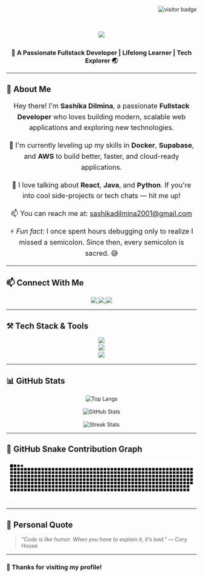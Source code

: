 <!-- Visitor Badge -->
<p align="right">
  <img src="https://visitor-badge.laobi.icu/badge?page_id=Sashika-Dilmina.Sashika-Dilmina" alt="visitor badge"/>
</p>

<!-- Typing Heading -->
<h1 align="center">
    <img src="https://readme-typing-svg.demolab.com?font=Fira+Code&size=30&pause=1000&width=435&lines=Hi+There!+%F0%9F%91%8B;I'm+Sashika+Dilmina!" />
</h1>

<h3 align="center">🚀 A Passionate Fullstack Developer | Lifelong Learner | Tech Explorer 🌏</h3>

---

## 🧠 About Me

<div align="center" style="font-size: 18px; line-height: 1.6;">
  <p>Hey there! I'm <strong>Sashika Dilmina</strong>, a passionate <strong>Fullstack Developer</strong> who loves building modern, scalable web applications and exploring new technologies.</p>

  <p>🚀 I'm currently leveling up my skills in <strong>Docker</strong>, <strong>Supabase</strong>, and <strong>AWS</strong> to build better, faster, and cloud-ready applications.</p>

  <p>💬 I love talking about <strong>React</strong>, <strong>Java</strong>, and <strong>Python</strong>. If you're into cool side-projects or tech chats — hit me up!</p>

  <p>📫 You can reach me at: <a href="mailto:sashikadilmina01exed@gmail.com">sashikadilmina2001@gmail.com</a></p>

  <p>⚡ <em>Fun fact:</em> I once spent hours debugging only to realize I missed a semicolon. Since then, every semicolon is sacred. 😅</p>
</div>


---

## 📫 Connect With Me

<div align="center">
  <a href="mailto:sashikadilmina2001@gmail.com">
    <img src="https://img.shields.io/badge/Gmail-D14836?style=for-the-badge&logo=gmail&logoColor=white" />
  </a>
  <a href="https://www.linkedin.com/in/sashika-dilmina-87550134a" target="_blank">
    <img src="https://img.shields.io/badge/LinkedIn-0077B5?style=for-the-badge&logo=linkedin&logoColor=white" />
  </a>
  <a href="https://github.com/Sashika-Dilmina" target="_blank">
    <img src="https://img.shields.io/badge/GitHub-171515?style=for-the-badge&logo=github&logoColor=white" />
  </a>
</div>

---

## ⚒️ Tech Stack & Tools

<div align="center">
  <img src="https://skillicons.dev/icons?i=react,nextjs,nodejs,express,python,java,c,javascript,typescript" />
  <br/>
  <img src="https://skillicons.dev/icons?i=html,css,tailwind,bootstrap,mui,figma,flask,firebase,mongodb,mysql" />
  <br/>
  <img src="https://skillicons.dev/icons?i=git,github,vscode,postman,linux,docker" />
</div>

---

## 📊 GitHub Stats

<div align="center">
  <img src="https://github-readme-stats.vercel.app/api/top-langs/?username=Sashika-Dilmina&layout=compact&theme=radical" alt="Top Langs" />
  <br/><br/>
  <img src="https://github-readme-stats.vercel.app/api?username=Sashika-Dilmina&show_icons=true&theme=radical" alt="GitHub Stats" />
  <br/><br/>
  <img src="https://github-readme-streak-stats.herokuapp.com/?user=Sashika-Dilmina&theme=radical" alt="Streak Stats" />
</div>

---

## 🐍 GitHub Snake Contribution Graph

<div align="center">
  <img src="https://github.com/Sashika-Dilmina/Sashika-Dilmina/blob/output/github-snake-dark.svg" alt="snake gif" />
</div>

---

## 🎨 Personal Quote

> *"Code is like humor. When you have to explain it, it’s bad."* — Cory House

---

### 🧡 Thanks for visiting my profile!

